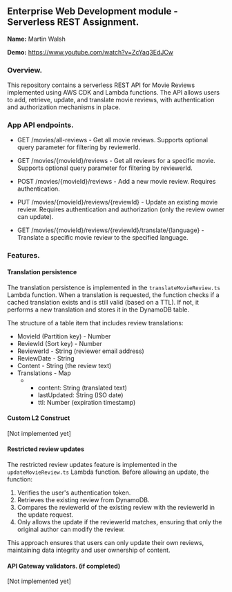 ## Enterprise Web Development module - Serverless REST Assignment.

__Name:__ Martin Walsh

__Demo:__ https://www.youtube.com/watch?v=ZcYaq3EdJCw

### Overview.

This repository contains a serverless REST API for Movie Reviews implemented using AWS CDK and Lambda functions. The API allows users to add, retrieve, update, and translate movie reviews, with authentication and authorization mechanisms in place.

### App API endpoints.

+ GET /movies/all-reviews - Get all movie reviews. Supports optional query parameter for filtering by reviewerId.

+ GET /movies/{movieId}/reviews - Get all reviews for a specific movie. Supports optional query parameter for filtering by reviewerId.

+ POST /movies/{movieId}/reviews - Add a new movie review. Requires authentication.

+ PUT /movies/{movieId}/reviews/{reviewId} - Update an existing movie review. Requires authentication and authorization (only the review owner can update).

+ GET /movies/{movieId}/reviews/{reviewId}/translate/{language} - Translate a specific movie review to the specified language.

### Features.

#### Translation persistence

The translation persistence is implemented in the `translateMovieReview.ts` Lambda function. When a translation is requested, the function checks if a cached translation exists and is still valid (based on a TTL). If not, it performs a new translation and stores it in the DynamoDB table.

The structure of a table item that includes review translations:

+ MovieId (Partition key) - Number
+ ReviewId (Sort key) - Number
+ ReviewerId - String (reviewer email address)
+ ReviewDate - String
+ Content - String (the review text)
+ Translations - Map
  - [language code]: Object
    - content: String (translated text)
    - lastUpdated: String (ISO date)
    - ttl: Number (expiration timestamp)

#### Custom L2 Construct

[Not implemented yet]

#### Restricted review updates

The restricted review updates feature is implemented in the `updateMovieReview.ts` Lambda function. Before allowing an update, the function:

1. Verifies the user's authentication token.
2. Retrieves the existing review from DynamoDB.
3. Compares the reviewerId of the existing review with the reviewerId in the update request.
4. Only allows the update if the reviewerId matches, ensuring that only the original author can modify the review.

This approach ensures that users can only update their own reviews, maintaining data integrity and user ownership of content.

#### API Gateway validators. (if completed)

[Not implemented yet]


